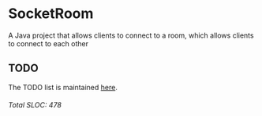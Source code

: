 # SocketRoom
A Java project that allows clients to connect to a room, which allows clients to connect to each other

## TODO
The TODO list is maintained [here](../../projects/1).  
  
###### Total SLOC: 478
